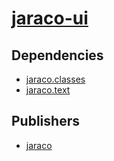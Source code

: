 # [jaraco-ui](https://pypi.org/project/jaraco-ui)

## Dependencies
- [jaraco.classes](packages/j/jaraco.classes.md)
- [jaraco.text](packages/j/jaraco.text.md)



## Publishers
- [jaraco](https://pypi.org/user/jaraco)

